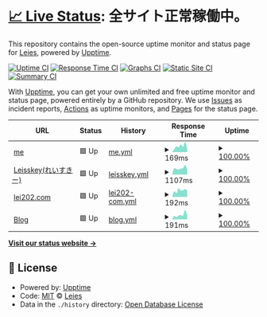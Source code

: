 # [📈 Live Status](https://leies-202.github.io/le-upptime/): <!--live status--> **全サイト正常稼働中。**

This repository contains the open-source uptime monitor and status page for [Leies](https://me.lei202.com/), powered by [Upptime](https://github.com/upptime/upptime).

[![Uptime CI](https://github.com/Leies-202/le-upptime/workflows/Uptime%20CI/badge.svg)](https://github.com/Leies-202/le-upptime/actions?query=workflow%3A%22Uptime+CI%22)
[![Response Time CI](https://github.com/Leies-202/le-upptime/workflows/Response%20Time%20CI/badge.svg)](https://github.com/Leies-202/le-upptime/actions?query=workflow%3A%22Response+Time+CI%22)
[![Graphs CI](https://github.com/Leies-202/le-upptime/workflows/Graphs%20CI/badge.svg)](https://github.com/Leies-202/le-upptime/actions?query=workflow%3A%22Graphs+CI%22)
[![Static Site CI](https://github.com/Leies-202/le-upptime/workflows/Static%20Site%20CI/badge.svg)](https://github.com/Leies-202/le-upptime/actions?query=workflow%3A%22Static+Site+CI%22)
[![Summary CI](https://github.com/Leies-202/le-upptime/workflows/Summary%20CI/badge.svg)](https://github.com/Leies-202/le-upptime/actions?query=workflow%3A%22Summary+CI%22)

With [Upptime](https://upptime.js.org), you can get your own unlimited and free uptime monitor and status page, powered entirely by a GitHub repository. We use [Issues](https://github.com/Leies-202/le-upptime/issues) as incident reports, [Actions](https://github.com/Leies-202/le-upptime/actions) as uptime monitors, and [Pages](https://leies-202.github.io/le-upptime/) for the status page.

<!--start: status pages-->
<!-- This summary is generated by Upptime (https://github.com/upptime/upptime) -->
<!-- Do not edit this manually, your changes will be overwritten -->
<!-- prettier-ignore -->
| URL | Status | History | Response Time | Uptime |
| --- | ------ | ------- | ------------- | ------ |
| <img alt="" src="https://icons.duckduckgo.com/ip3/me.lei202.com.ico" height="13"> [me](https://me.lei202.com) | 🟩 Up | [me.yml](https://github.com/Leies-202/le-upptime/commits/HEAD/history/me.yml) | <details><summary><img alt="Response time graph" src="./graphs/me/response-time-week.png" height="20"> 169ms</summary><br><a href="https://status.lei202.com/history/me"><img alt="Response time 152" src="https://img.shields.io/endpoint?url=https%3A%2F%2Fraw.githubusercontent.com%2FLeies-202%2Fle-upptime%2FHEAD%2Fapi%2Fme%2Fresponse-time.json"></a><br><a href="https://status.lei202.com/history/me"><img alt="24-hour response time 105" src="https://img.shields.io/endpoint?url=https%3A%2F%2Fraw.githubusercontent.com%2FLeies-202%2Fle-upptime%2FHEAD%2Fapi%2Fme%2Fresponse-time-day.json"></a><br><a href="https://status.lei202.com/history/me"><img alt="7-day response time 169" src="https://img.shields.io/endpoint?url=https%3A%2F%2Fraw.githubusercontent.com%2FLeies-202%2Fle-upptime%2FHEAD%2Fapi%2Fme%2Fresponse-time-week.json"></a><br><a href="https://status.lei202.com/history/me"><img alt="30-day response time 157" src="https://img.shields.io/endpoint?url=https%3A%2F%2Fraw.githubusercontent.com%2FLeies-202%2Fle-upptime%2FHEAD%2Fapi%2Fme%2Fresponse-time-month.json"></a><br><a href="https://status.lei202.com/history/me"><img alt="1-year response time 148" src="https://img.shields.io/endpoint?url=https%3A%2F%2Fraw.githubusercontent.com%2FLeies-202%2Fle-upptime%2FHEAD%2Fapi%2Fme%2Fresponse-time-year.json"></a></details> | <details><summary><a href="https://status.lei202.com/history/me">100.00%</a></summary><a href="https://status.lei202.com/history/me"><img alt="All-time uptime 99.99%" src="https://img.shields.io/endpoint?url=https%3A%2F%2Fraw.githubusercontent.com%2FLeies-202%2Fle-upptime%2FHEAD%2Fapi%2Fme%2Fuptime.json"></a><br><a href="https://status.lei202.com/history/me"><img alt="24-hour uptime 100.00%" src="https://img.shields.io/endpoint?url=https%3A%2F%2Fraw.githubusercontent.com%2FLeies-202%2Fle-upptime%2FHEAD%2Fapi%2Fme%2Fuptime-day.json"></a><br><a href="https://status.lei202.com/history/me"><img alt="7-day uptime 100.00%" src="https://img.shields.io/endpoint?url=https%3A%2F%2Fraw.githubusercontent.com%2FLeies-202%2Fle-upptime%2FHEAD%2Fapi%2Fme%2Fuptime-week.json"></a><br><a href="https://status.lei202.com/history/me"><img alt="30-day uptime 100.00%" src="https://img.shields.io/endpoint?url=https%3A%2F%2Fraw.githubusercontent.com%2FLeies-202%2Fle-upptime%2FHEAD%2Fapi%2Fme%2Fuptime-month.json"></a><br><a href="https://status.lei202.com/history/me"><img alt="1-year uptime 100.00%" src="https://img.shields.io/endpoint?url=https%3A%2F%2Fraw.githubusercontent.com%2FLeies-202%2Fle-upptime%2FHEAD%2Fapi%2Fme%2Fuptime-year.json"></a></details>
| <img alt="" src="https://icons.duckduckgo.com/ip3/mk.lei202.com.ico" height="13"> [Leisskey(れいすきー)](https://mk.lei202.com) | 🟩 Up | [leisskey.yml](https://github.com/Leies-202/le-upptime/commits/HEAD/history/leisskey.yml) | <details><summary><img alt="Response time graph" src="./graphs/leisskey/response-time-week.png" height="20"> 1107ms</summary><br><a href="https://status.lei202.com/history/leisskey"><img alt="Response time 1024" src="https://img.shields.io/endpoint?url=https%3A%2F%2Fraw.githubusercontent.com%2FLeies-202%2Fle-upptime%2FHEAD%2Fapi%2Fleisskey%2Fresponse-time.json"></a><br><a href="https://status.lei202.com/history/leisskey"><img alt="24-hour response time 948" src="https://img.shields.io/endpoint?url=https%3A%2F%2Fraw.githubusercontent.com%2FLeies-202%2Fle-upptime%2FHEAD%2Fapi%2Fleisskey%2Fresponse-time-day.json"></a><br><a href="https://status.lei202.com/history/leisskey"><img alt="7-day response time 1107" src="https://img.shields.io/endpoint?url=https%3A%2F%2Fraw.githubusercontent.com%2FLeies-202%2Fle-upptime%2FHEAD%2Fapi%2Fleisskey%2Fresponse-time-week.json"></a><br><a href="https://status.lei202.com/history/leisskey"><img alt="30-day response time 965" src="https://img.shields.io/endpoint?url=https%3A%2F%2Fraw.githubusercontent.com%2FLeies-202%2Fle-upptime%2FHEAD%2Fapi%2Fleisskey%2Fresponse-time-month.json"></a><br><a href="https://status.lei202.com/history/leisskey"><img alt="1-year response time 1065" src="https://img.shields.io/endpoint?url=https%3A%2F%2Fraw.githubusercontent.com%2FLeies-202%2Fle-upptime%2FHEAD%2Fapi%2Fleisskey%2Fresponse-time-year.json"></a></details> | <details><summary><a href="https://status.lei202.com/history/leisskey">100.00%</a></summary><a href="https://status.lei202.com/history/leisskey"><img alt="All-time uptime 99.91%" src="https://img.shields.io/endpoint?url=https%3A%2F%2Fraw.githubusercontent.com%2FLeies-202%2Fle-upptime%2FHEAD%2Fapi%2Fleisskey%2Fuptime.json"></a><br><a href="https://status.lei202.com/history/leisskey"><img alt="24-hour uptime 100.00%" src="https://img.shields.io/endpoint?url=https%3A%2F%2Fraw.githubusercontent.com%2FLeies-202%2Fle-upptime%2FHEAD%2Fapi%2Fleisskey%2Fuptime-day.json"></a><br><a href="https://status.lei202.com/history/leisskey"><img alt="7-day uptime 100.00%" src="https://img.shields.io/endpoint?url=https%3A%2F%2Fraw.githubusercontent.com%2FLeies-202%2Fle-upptime%2FHEAD%2Fapi%2Fleisskey%2Fuptime-week.json"></a><br><a href="https://status.lei202.com/history/leisskey"><img alt="30-day uptime 99.95%" src="https://img.shields.io/endpoint?url=https%3A%2F%2Fraw.githubusercontent.com%2FLeies-202%2Fle-upptime%2FHEAD%2Fapi%2Fleisskey%2Fuptime-month.json"></a><br><a href="https://status.lei202.com/history/leisskey"><img alt="1-year uptime 99.83%" src="https://img.shields.io/endpoint?url=https%3A%2F%2Fraw.githubusercontent.com%2FLeies-202%2Fle-upptime%2FHEAD%2Fapi%2Fleisskey%2Fuptime-year.json"></a></details>
| <img alt="" src="https://icons.duckduckgo.com/ip3/lei202.com.ico" height="13"> [lei202.com](https://lei202.com) | 🟩 Up | [lei202-com.yml](https://github.com/Leies-202/le-upptime/commits/HEAD/history/lei202-com.yml) | <details><summary><img alt="Response time graph" src="./graphs/lei202-com/response-time-week.png" height="20"> 192ms</summary><br><a href="https://status.lei202.com/history/lei202-com"><img alt="Response time 185" src="https://img.shields.io/endpoint?url=https%3A%2F%2Fraw.githubusercontent.com%2FLeies-202%2Fle-upptime%2FHEAD%2Fapi%2Flei202-com%2Fresponse-time.json"></a><br><a href="https://status.lei202.com/history/lei202-com"><img alt="24-hour response time 197" src="https://img.shields.io/endpoint?url=https%3A%2F%2Fraw.githubusercontent.com%2FLeies-202%2Fle-upptime%2FHEAD%2Fapi%2Flei202-com%2Fresponse-time-day.json"></a><br><a href="https://status.lei202.com/history/lei202-com"><img alt="7-day response time 192" src="https://img.shields.io/endpoint?url=https%3A%2F%2Fraw.githubusercontent.com%2FLeies-202%2Fle-upptime%2FHEAD%2Fapi%2Flei202-com%2Fresponse-time-week.json"></a><br><a href="https://status.lei202.com/history/lei202-com"><img alt="30-day response time 149" src="https://img.shields.io/endpoint?url=https%3A%2F%2Fraw.githubusercontent.com%2FLeies-202%2Fle-upptime%2FHEAD%2Fapi%2Flei202-com%2Fresponse-time-month.json"></a><br><a href="https://status.lei202.com/history/lei202-com"><img alt="1-year response time 191" src="https://img.shields.io/endpoint?url=https%3A%2F%2Fraw.githubusercontent.com%2FLeies-202%2Fle-upptime%2FHEAD%2Fapi%2Flei202-com%2Fresponse-time-year.json"></a></details> | <details><summary><a href="https://status.lei202.com/history/lei202-com">100.00%</a></summary><a href="https://status.lei202.com/history/lei202-com"><img alt="All-time uptime 99.99%" src="https://img.shields.io/endpoint?url=https%3A%2F%2Fraw.githubusercontent.com%2FLeies-202%2Fle-upptime%2FHEAD%2Fapi%2Flei202-com%2Fuptime.json"></a><br><a href="https://status.lei202.com/history/lei202-com"><img alt="24-hour uptime 100.00%" src="https://img.shields.io/endpoint?url=https%3A%2F%2Fraw.githubusercontent.com%2FLeies-202%2Fle-upptime%2FHEAD%2Fapi%2Flei202-com%2Fuptime-day.json"></a><br><a href="https://status.lei202.com/history/lei202-com"><img alt="7-day uptime 100.00%" src="https://img.shields.io/endpoint?url=https%3A%2F%2Fraw.githubusercontent.com%2FLeies-202%2Fle-upptime%2FHEAD%2Fapi%2Flei202-com%2Fuptime-week.json"></a><br><a href="https://status.lei202.com/history/lei202-com"><img alt="30-day uptime 100.00%" src="https://img.shields.io/endpoint?url=https%3A%2F%2Fraw.githubusercontent.com%2FLeies-202%2Fle-upptime%2FHEAD%2Fapi%2Flei202-com%2Fuptime-month.json"></a><br><a href="https://status.lei202.com/history/lei202-com"><img alt="1-year uptime 99.99%" src="https://img.shields.io/endpoint?url=https%3A%2F%2Fraw.githubusercontent.com%2FLeies-202%2Fle-upptime%2FHEAD%2Fapi%2Flei202-com%2Fuptime-year.json"></a></details>
| <img alt="" src="https://icons.duckduckgo.com/ip3/blog.lei202.com.ico" height="13"> [Blog](https://blog.lei202.com) | 🟩 Up | [blog.yml](https://github.com/Leies-202/le-upptime/commits/HEAD/history/blog.yml) | <details><summary><img alt="Response time graph" src="./graphs/blog/response-time-week.png" height="20"> 191ms</summary><br><a href="https://status.lei202.com/history/blog"><img alt="Response time 261" src="https://img.shields.io/endpoint?url=https%3A%2F%2Fraw.githubusercontent.com%2FLeies-202%2Fle-upptime%2FHEAD%2Fapi%2Fblog%2Fresponse-time.json"></a><br><a href="https://status.lei202.com/history/blog"><img alt="24-hour response time 196" src="https://img.shields.io/endpoint?url=https%3A%2F%2Fraw.githubusercontent.com%2FLeies-202%2Fle-upptime%2FHEAD%2Fapi%2Fblog%2Fresponse-time-day.json"></a><br><a href="https://status.lei202.com/history/blog"><img alt="7-day response time 191" src="https://img.shields.io/endpoint?url=https%3A%2F%2Fraw.githubusercontent.com%2FLeies-202%2Fle-upptime%2FHEAD%2Fapi%2Fblog%2Fresponse-time-week.json"></a><br><a href="https://status.lei202.com/history/blog"><img alt="30-day response time 157" src="https://img.shields.io/endpoint?url=https%3A%2F%2Fraw.githubusercontent.com%2FLeies-202%2Fle-upptime%2FHEAD%2Fapi%2Fblog%2Fresponse-time-month.json"></a><br><a href="https://status.lei202.com/history/blog"><img alt="1-year response time 201" src="https://img.shields.io/endpoint?url=https%3A%2F%2Fraw.githubusercontent.com%2FLeies-202%2Fle-upptime%2FHEAD%2Fapi%2Fblog%2Fresponse-time-year.json"></a></details> | <details><summary><a href="https://status.lei202.com/history/blog">100.00%</a></summary><a href="https://status.lei202.com/history/blog"><img alt="All-time uptime 99.98%" src="https://img.shields.io/endpoint?url=https%3A%2F%2Fraw.githubusercontent.com%2FLeies-202%2Fle-upptime%2FHEAD%2Fapi%2Fblog%2Fuptime.json"></a><br><a href="https://status.lei202.com/history/blog"><img alt="24-hour uptime 100.00%" src="https://img.shields.io/endpoint?url=https%3A%2F%2Fraw.githubusercontent.com%2FLeies-202%2Fle-upptime%2FHEAD%2Fapi%2Fblog%2Fuptime-day.json"></a><br><a href="https://status.lei202.com/history/blog"><img alt="7-day uptime 100.00%" src="https://img.shields.io/endpoint?url=https%3A%2F%2Fraw.githubusercontent.com%2FLeies-202%2Fle-upptime%2FHEAD%2Fapi%2Fblog%2Fuptime-week.json"></a><br><a href="https://status.lei202.com/history/blog"><img alt="30-day uptime 100.00%" src="https://img.shields.io/endpoint?url=https%3A%2F%2Fraw.githubusercontent.com%2FLeies-202%2Fle-upptime%2FHEAD%2Fapi%2Fblog%2Fuptime-month.json"></a><br><a href="https://status.lei202.com/history/blog"><img alt="1-year uptime 100.00%" src="https://img.shields.io/endpoint?url=https%3A%2F%2Fraw.githubusercontent.com%2FLeies-202%2Fle-upptime%2FHEAD%2Fapi%2Fblog%2Fuptime-year.json"></a></details>

<!--end: status pages-->

[**Visit our status website →**](https://leies-202.github.io/le-upptime/)

## 📄 License

- Powered by: [Upptime](https://github.com/upptime/upptime)
- Code: [MIT](./LICENSE) © [Leies](https://me.lei202.com/)
- Data in the `./history` directory: [Open Database License](https://opendatacommons.org/licenses/odbl/1-0/)
